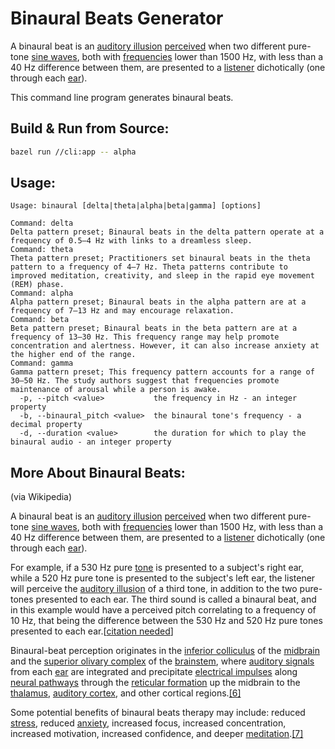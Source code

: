 # Binaural Beats Generator

A binaural beat is an [auditory illusion](https://en.wikipedia.org/wiki/Auditory_illusion)  [perceived](https://en.wikipedia.org/wiki/Perception) when two different pure-tone [sine waves](https://en.wikipedia.org/wiki/Sine_wave), both with [frequencies](https://en.wikipedia.org/wiki/Frequency) lower than 1500 Hz, with less than a 40 Hz difference between them, are presented to a [listener](https://en.wikipedia.org/wiki/Hearing) dichotically (one through each [ear](https://en.wikipedia.org/wiki/Ear)).

This command line program generates binaural beats.

## Build & Run from Source:

```bash
bazel run //cli:app -- alpha
```

## Usage:

```
Usage: binaural [delta|theta|alpha|beta|gamma] [options]

Command: delta
Delta pattern preset; Binaural beats in the delta pattern operate at a frequency of 0.5–4 Hz with links to a dreamless sleep.
Command: theta
Theta pattern preset; Practitioners set binaural beats in the theta pattern to a frequency of 4–7 Hz. Theta patterns contribute to improved meditation, creativity, and sleep in the rapid eye movement (REM) phase.
Command: alpha
Alpha pattern preset; Binaural beats in the alpha pattern are at a frequency of 7–13 Hz and may encourage relaxation.
Command: beta
Beta pattern preset; Binaural beats in the beta pattern are at a frequency of 13–30 Hz. This frequency range may help promote concentration and alertness. However, it can also increase anxiety at the higher end of the range.
Command: gamma
Gamma pattern preset; This frequency pattern accounts for a range of 30–50 Hz. The study authors suggest that frequencies promote maintenance of arousal while a person is awake.
  -p, --pitch <value>           the frequency in Hz - an integer property
  -b, --binaural_pitch <value>  the binaural tone's frequency - a decimal property
  -d, --duration <value>        the duration for which to play the binaural audio - an integer property
```

## More About Binaural Beats:
(via Wikipedia)

A binaural beat is an [auditory illusion](https://en.wikipedia.org/wiki/Auditory_illusion)  [perceived](https://en.wikipedia.org/wiki/Perception) when two different pure-tone [sine waves](https://en.wikipedia.org/wiki/Sine_wave), both with [frequencies](https://en.wikipedia.org/wiki/Frequency) lower than 1500 Hz, with less than a 40 Hz difference between them, are presented to a [listener](https://en.wikipedia.org/wiki/Hearing) dichotically (one through each [ear](https://en.wikipedia.org/wiki/Ear)).

For example, if a 530 Hz pure [tone](https://en.wikipedia.org/wiki/Pitch_(music)) is presented to a subject's right ear, while a 520 Hz pure tone is presented to the subject's left ear, the listener will perceive the [auditory illusion](https://en.wikipedia.org/wiki/Auditory_illusion) of a third tone, in addition to the two pure-tones presented to each ear. The third sound is called a binaural beat, and in this example would have a perceived pitch correlating to a frequency of 10 Hz, that being the difference between the 530 Hz and 520 Hz pure tones presented to each ear.[[citation needed](https://en.wikipedia.org/wiki/Wikipedia:Citation_needed)]

Binaural-beat perception originates in the [inferior colliculus](https://en.wikipedia.org/wiki/Inferior_colliculus) of the [midbrain](https://en.wikipedia.org/wiki/Midbrain) and the [superior olivary complex](https://en.wikipedia.org/wiki/Superior_olivary_complex) of the [brainstem](https://en.wikipedia.org/wiki/Brainstem), where [auditory signals](https://en.wikipedia.org/wiki/Audio_signal_processing) from each [ear](https://en.wikipedia.org/wiki/Ear) are integrated and precipitate [electrical impulses](https://en.wikipedia.org/wiki/Action_potential) along [neural pathways](https://en.wikipedia.org/wiki/Neural_pathway) through the [reticular formation](https://en.wikipedia.org/wiki/Reticular_formation) up the midbrain to the [thalamus](https://en.wikipedia.org/wiki/Thalamus), [auditory cortex](https://en.wikipedia.org/wiki/Auditory_cortex), and other cortical regions.[[6]](https://en.wikipedia.org/wiki/Beat_(acoustics)#cite_note-oster-6)

Some potential benefits of binaural beats therapy may include: reduced [stress](https://en.wikipedia.org/wiki/Psychological_stress), reduced [anxiety](https://en.wikipedia.org/wiki/Anxiety), increased focus, increased concentration, increased motivation, increased confidence, and deeper [meditation](https://en.wikipedia.org/wiki/Meditation).[[7]](https://en.wikipedia.org/wiki/Beat_(acoustics)#cite_note-MedicalNewsToday-7)
